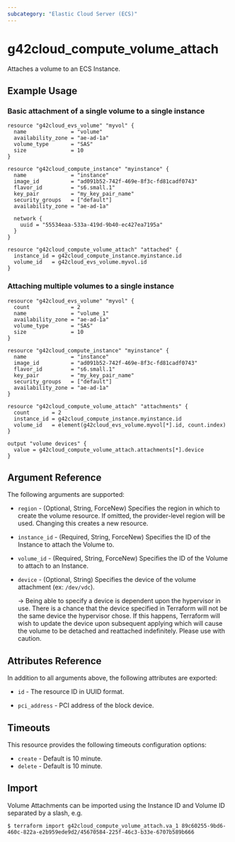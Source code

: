 ```yaml
---
subcategory: "Elastic Cloud Server (ECS)"
---
```


# g42cloud_compute_volume_attach

Attaches a volume to an ECS Instance.

## Example Usage

### Basic attachment of a single volume to a single instance

```hcl
resource "g42cloud_evs_volume" "myvol" {
  name              = "volume"
  availability_zone = "ae-ad-1a"
  volume_type       = "SAS"
  size              = 10
}

resource "g42cloud_compute_instance" "myinstance" {
  name              = "instance"
  image_id          = "ad091b52-742f-469e-8f3c-fd81cadf0743"
  flavor_id         = "s6.small.1"
  key_pair          = "my_key_pair_name"
  security_groups   = ["default"]
  availability_zone = "ae-ad-1a"

  network {
    uuid = "55534eaa-533a-419d-9b40-ec427ea7195a"
  }
}

resource "g42cloud_compute_volume_attach" "attached" {
  instance_id = g42cloud_compute_instance.myinstance.id
  volume_id   = g42cloud_evs_volume.myvol.id
}
```

### Attaching multiple volumes to a single instance

```hcl
resource "g42cloud_evs_volume" "myvol" {
  count             = 2
  name              = "volume_1"
  availability_zone = "ae-ad-1a"
  volume_type       = "SAS"
  size              = 10
}

resource "g42cloud_compute_instance" "myinstance" {
  name              = "instance"
  image_id          = "ad091b52-742f-469e-8f3c-fd81cadf0743"
  flavor_id         = "s6.small.1"
  key_pair          = "my_key_pair_name"
  security_groups   = ["default"]
  availability_zone = "ae-ad-1a"
}

resource "g42cloud_compute_volume_attach" "attachments" {
  count       = 2
  instance_id = g42cloud_compute_instance.myinstance.id
  volume_id   = element(g42cloud_evs_volume.myvol[*].id, count.index)
}

output "volume devices" {
  value = g42cloud_compute_volume_attach.attachments[*].device
}
```

## Argument Reference

The following arguments are supported:

* `region` - (Optional, String, ForceNew) Specifies the region in which to create the volume resource. If omitted, the
  provider-level region will be used. Changing this creates a new resource.

* `instance_id` - (Required, String, ForceNew) Specifies the ID of the Instance to attach the Volume to.

* `volume_id` - (Required, String, ForceNew) Specifies the ID of the Volume to attach to an Instance.

* `device` - (Optional, String) Specifies the device of the volume attachment (ex: `/dev/vdc`).

  -> Being able to specify a device is dependent upon the hypervisor in use. There is a chance that the device
  specified in Terraform will not be the same device the hypervisor chose. If this happens, Terraform will wish to
  update the device upon subsequent applying which will cause the volume to be detached and reattached indefinitely.
  Please use with caution.

## Attributes Reference

In addition to all arguments above, the following attributes are exported:

* `id` - The resource ID in UUID format.

* `pci_address` - PCI address of the block device.

## Timeouts

This resource provides the following timeouts configuration options:

* `create` - Default is 10 minute.
* `delete` - Default is 10 minute.

## Import

Volume Attachments can be imported using the Instance ID and Volume ID separated by a slash, e.g.

```
$ terraform import g42cloud_compute_volume_attach.va_1 89c60255-9bd6-460c-822a-e2b959ede9d2/45670584-225f-46c3-b33e-6707b589b666
```
